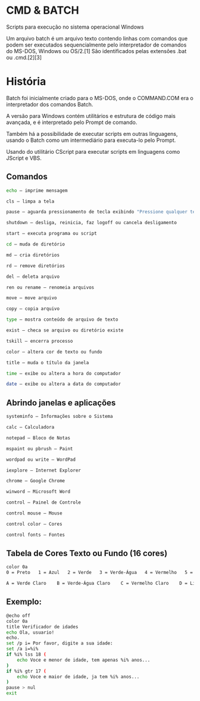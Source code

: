 # CMD & BATCH
Scripts para execução no sistema operacional Windows

Um arquivo batch é um arquivo texto contendo linhas com comandos que podem ser executados sequencialmente pelo interpretador de comandos do MS-DOS, Windows ou OS/2.[1] São identificados pelas extensões .bat ou .cmd.[2][3]

# História

Batch foi inicialmente criado para o MS-DOS, onde o COMMAND.COM era o interpretador dos comandos Batch.

A versão para Windows contém utilitários e estrutura de código mais avançada, e é interpretado pelo Prompt de comando.

Também há a possibilidade de executar scripts em outras linguagens, usando o Batch como um intermediário para executa-lo pelo Prompt.

Usando do utilitário CScript para executar scripts em linguagens como JScript e VBS.

## Comandos
```bash
echo – imprime mensagem

cls – limpa a tela

pause – aguarda pressionamento de tecla exibindo "Pressione qualquer tecla para continuar..."

shutdown – desliga, reinicia, faz logoff ou cancela desligamento

start – executa programa ou script

cd – muda de diretório

md – cria diretórios

rd – remove diretórios

del – deleta arquivo

ren ou rename – renomeia arquivos

move – move arquivo

copy – copia arquivo

type – mostra conteúdo de arquivo de texto

exist – checa se arquivo ou diretório existe

tskill – encerra processo

color – altera cor de texto ou fundo

title – muda o título da janela

time – exibe ou altera a hora do computador

date – exibe ou altera a data do computador
```
## Abrindo janelas e aplicações

```bash
systeminfo – Informações sobre o Sistema

calc – Calculadora

notepad – Bloco de Notas

mspaint ou pbrush – Paint

wordpad ou write — WordPad

iexplore – Internet Explorer

chrome – Google Chrome

winword – Microsoft Word

control – Painel de Controle

control mouse – Mouse

control color – Cores

control fonts – Fontes
```

## Tabela de Cores Texto ou Fundo (16 cores)
```bash
color 0a
0 = Preto   1 = Azul   2 = Verde   3 = Verde-Água   4 = Vermelho   5 = Roxo   6 = Amarelo   7 = Branco    8 = Cinza   9 = Azul Claro

A = Verde Claro    B = Verde-Água Claro    C = Vermelho Claro    D = Lilás    E = Amarelo Claro    F = Branco Brilhante
```
## Exemplo:
```bash
@echo off
color 0a
title Verificador de idades
echo Ola, usuario!
echo.
set /p i= Por favor, digite a sua idade:
set /a i=%i%
if %i% lss 18 (
    echo Voce e menor de idade, tem apenas %i% anos...
)
if %i% gtr 17 (
    echo Voce e maior de idade, ja tem %i% anos...
)
pause > nul
exit
```
